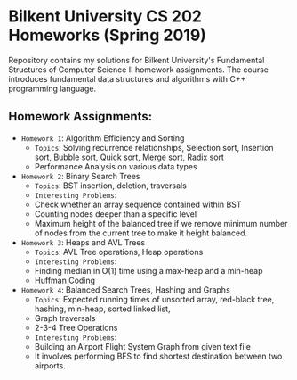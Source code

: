 # Bilkent University CS 202 Homeworks (Spring 2019)

Repository contains my solutions for Bilkent University's Fundamental Structures of Computer Science II homework assignments. The course introduces fundamental data structures and algorithms with C++ programming language.

## Homework Assignments:

- `Homework 1`: Algorithm Efficiency and Sorting
    - `Topics`: Solving recurrence relationships, Selection sort, Insertion sort, Bubble sort, Quick sort, Merge sort, Radix sort
    - Performance Analysis on various data types
- `Homework 2`: Binary Search Trees
    - `Topics`: BST insertion, deletion, traversals
    - `Interesting Problems`:
    - Check whether an array sequence contained within BST
    - Counting nodes deeper than a specific level
    - Maximum height of the balanced tree if we remove minimum number of nodes from the current tree to make it height balanced.
- `Homework 3`: Heaps and AVL Trees
    - `Topics`: AVL Tree operations, Heap operations
    - `Interesting Problems`:
    - Finding median in O(1) time using a max-heap and a min-heap
    - Huffman Coding
- `Homework 4`: Balanced Search Trees, Hashing and Graphs
    - `Topics`: Expected running times of unsorted array, red-black tree, hashing, min-heap, sorted linked list,
    - Graph traversals
    - 2-3-4 Tree Operations
    - `Interesting Problems`:
    - Building an Airport Flight System Graph from given text file
    - It involves performing BFS to find shortest destination between two airports.
